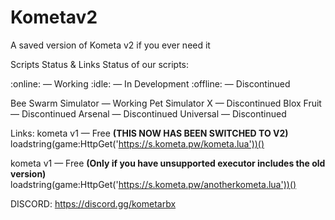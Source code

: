 # Kometav2
A saved version of Kometa v2 if you ever need it

Scripts Status & Links
Status of our scripts:

:online: — Working
:idle: — In Development
:offline: — Discontinued

Bee Swarm Simulator — Working
Pet Simulator X — Discontinued
Blox Fruit — Discontinued
Arsenal — Discontinued
Universal — Discontinued

Links:
kometa v1 — Free **(THIS NOW HAS BEEN SWITCHED TO V2)**
loadstring(game:HttpGet('https://s.kometa.pw/kometa.lua'))()

kometa v1 — Free **(Only if you have unsupported executor includes the old version)**
loadstring(game:HttpGet('https://s.kometa.pw/anotherkometa.lua'))()

DISCORD:
https://discord.gg/kometarbx
